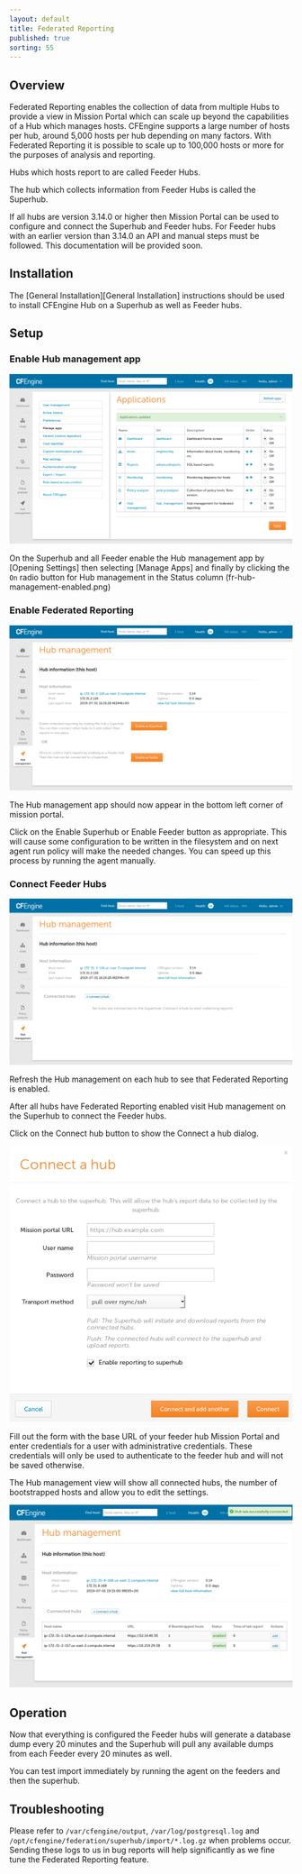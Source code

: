 ```yaml
---
layout: default
title: Federated Reporting
published: true
sorting: 55
---
```


## Overview ##

Federated Reporting enables the collection of data from multiple Hubs to provide a view in Mission Portal which can scale up beyond the capabilities of a Hub which manages hosts. CFEngine supports a large number of hosts per hub, around 5,000 hosts per hub depending on many factors. With Federated Reporting it is possible to scale up to 100,000 hosts or more for the purposes of analysis and reporting.

Hubs which hosts report to are called Feeder Hubs.

The hub which collects information from Feeder Hubs is called the Superhub.

If all hubs are version 3.14.0 or higher then Mission Portal can be used to configure and connect the Superhub and Feeder hubs. For Feeder hubs with an earlier version than 3.14.0 an API and manual steps must be followed. This documentation will be provided soon.

## Installation ##

The [General Installation][General Installation] instructions should be used to install CFEngine Hub on a Superhub as well as Feeder hubs.

## Setup ##

### Enable Hub management app ###

![Enable Hub Management](fr-hub-management-enabled.png)

On the Superhub and all Feeder enable the Hub management
app by [Opening Settings] then selecting [Manage Apps] and finally
by clicking the `On` radio button for Hub management in the Status column (fr-hub-management-enabled.png)

### Enable Federated Reporting ###

![Enable Federated Reporting](fr-hub-management-default.png)

The Hub management app should now appear in the bottom left corner of mission portal.

Click on the Enable Superhub or Enable Feeder button as appropriate.
This will cause some configuration to be written in the filesystem and on next agent run policy will make the needed changes. You can speed up this process by running the agent manually.

### Connect Feeder Hubs ###

![Connect Feeder Hubs](fr-superhub-enabled-no-feeders.png)

Refresh the Hub management on each hub to see that Federated Reporting is enabled.

After all hubs have Federated Reporting enabled visit Hub management on the Superhub
to connect the Feeder hubs.

Click on the Connect hub button to show the Connect a hub dialog.

![Connect a hub](fr-connect-a-hub.png)

Fill out the form with the base URL of your feeder hub Mission Portal and enter credentials for a user with administrative credentials.
These credentials will only be used to authenticate to the feeder hub and will not be saved otherwise.

The Hub management view will show all connected hubs, the number of bootstrapped hosts and allow you to edit the settings.

![Feeders connected](fr-feeder-added.png)

## Operation ##

Now that everything is configured the Feeder hubs will generate a database
dump every 20 minutes and the Superhub will pull any available dumps from
each Feeder every 20 minutes as well.

You can test import immediately by running the agent on the feeders and then
the superhub.

## Troubleshooting ##

Please refer to `/var/cfengine/output`, `/var/log/postgresql.log` and  `/opt/cfengine/federation/superhub/import/*.log.gz`
when problems occur. Sending these logs to us in bug reports will help significantly as we fine tune the Federated
Reporting feature.
